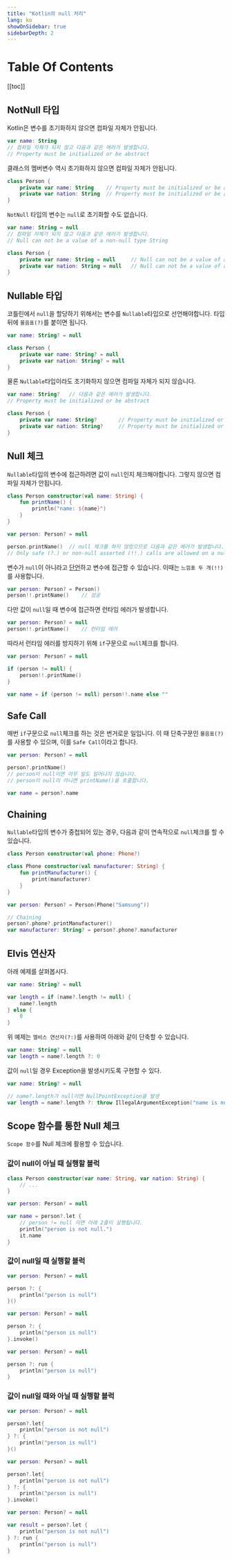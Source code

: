 ```yaml
---
title: "Kotlin의 null 처리"
lang: ko
showOnSidebar: true
sidebarDepth: 2
---
```


# Table Of Contents
[[toc]]

## NotNull 타입 
Kotlin은 변수를 초기화하지 않으면 컴파일 자체가 안됩니다.
``` kotlin
var name: String
// 컴파일 자체가 되지 않고 다음과 같은 에러가 발생합니다.
// Property must be initialized or be abstract
```
클래스의 멤버변수 역시 초기화하지 않으면 컴파일 자체가 안됩니다.
``` kotlin
class Person {
    private var name: String    // Property must be initialized or be abstract
    private var nation: String  // Property must be initialized or be abstract
}
```
`NotNull` 타입의 변수는 `null`로 초기화할 수도 없습니다.
``` kotlin
var name: String = null	
// 컴파일 자체가 되지 않고 다음과 같은 에러가 발생합니다.
// Null can not be a value of a non-null type String
```
``` kotlin
class Person {
    private var name: String = null     // Null can not be a value of a non-null type String
    private var nation: String = null   // Null can not be a value of a non-null type String
}
```
## Nullable 타입 
코틀린에서 `null`을 할당하기 위해서는 변수를 `Nullable`타입으로 선언해야합니다. 타입 뒤에 `물음표(?)`를 붙이면 됩니다.
``` kotlin
var name: String? = null

class Person {
    private var name: String? = null
    private var nation: String? = null
}
```

물론 `Nullable`타입이라도 초기화하지 않으면 컴파일 자체가 되지 않습니다.
``` kotlin
var name: String?   // 다음과 같은 에러가 발생합니다.
// Property must be initialized or be abstract
```
``` kotlin
class Person {
    private var name: String?       // Property must be initialized or be abstract
    private var nation: String?     // Property must be initialized or be abstract
}
```

## Null 체크
`Nullable`타입의 변수에 접근하려면 값이 `null`인지 체크해야합니다. 그렇지 않으면 컴파일 자체가 안됩니다.

``` kotlin
class Person constructor(val name: String) {
    fun printName() {
        println("name: ${name}")
    }
}

var person: Person? = null

person.printName()  // null 체크를 하지 않았으므로 다음과 같은 에러가 발생합니다.
// Only safe (?.) or non-null asserted (!!.) calls are allowed on a nullable receiver of type Person?
```
변수가 `null`이 아니라고 <u>단언</u>하고 변수에 접근할 수 있습니다. 이때는 `느낌표 두 개(!!)`를 사용합니다.
``` kotlin
var person: Person? = Person()
person!!.printName()    // 성공
```
다만 값이 `null`일 때 변수에 접근하면 런타임 에러가 발생합니다.
``` kotlin
var person: Person? = null
person!!.printName()    // 런타임 에러
```
따라서 런타임 에러를 방지하기 위해 `if`구문으로 `null`체크를 합니다. 
``` kotlin
var person: Person? = null

if (person != null) {
    person!!.printName()
}

var name = if (person != null) person!!.name else ""
```

## Safe Call
매번 `if`구문으로 `null`체크를 하는 것은 번거로운 일입니다. 이 때 단축구문인 `물음표(?)`를 사용할 수 있으며, 이를 `Safe Call`이라고 합니다.
``` kotlin
var person: Person? = null

person?.printName()
// person이 null이면 아무 일도 일어나지 않습니다.
// person이 null이 아니면 printName()을 호출합니다.

var name = person?.name
``` 
## Chaining
`Nullable`타입의 변수가 중첩되어 있는 경우, 다음과 같이 연속적으로 `null`체크를 할 수 있습니다.
``` kotlin
class Person constructor(val phone: Phone?)

class Phone constructor(val manufacturer: String) {
    fun printManufacturer() {
        print(manufacturer)
    }
}

var person: Person? = Person(Phone("Samsung"))

// Chaining
person?.phone?.printManufacturer()
var manufacturer: String? = person?.phone?.manufacturer
```

## Elvis 연산자
아래 예제를 살펴봅시다.
``` kotlin
var name: String? = null

var length = if (name?.length != null) {
    name?.length
} else {
    0
}
```
위 예제는 `엘비스 연산자(?:)`를 사용하여 아래와 같이 단축할 수 있습니다. 
``` kotlin
var name: String? = null
var length = name?.length ?: 0
```
값이 `null`일 경우 Exception을 발생시키도록 구현할 수 있다.
``` kotlin
var name: String? = null

// name?.length가 null이면 NullPointException을 발생
var length = name?.length ?: throw IllegalArgumentException("name is null")
```

## Scope 함수를 통한 Null 체크
`Scope 함수`를 Null 체크에 활용할 수 있습니다.

### 값이 null이 아닐 때 실행할 블럭
``` kotlin
class Person constructor(var name: String, var nation: String) { 
    // ... 
}

var person: Person? = null

var name = person?.let { 
    // person != null 이면 아래 2줄이 실행됩니다.
    println("person is not null.")
    it.name
}
```
### 값이 null일 때 실행할 블럭
``` kotlin
var person: Person? = null

person ?: {
    println("person is null")
}()
```
``` kotlin
var person: Person? = null

person ?: {
    println("person is null")
}.invoke()
```
``` kotlin
var person: Person? = null

person ?: run {
    println("person is null")
}
```
### 값이 null일 때와 아닐 때 실행할 블럭
``` kotlin
var person: Person? = null

person?.let{
    println("person is not null")
} ?: {
    println("person is null")
}()
```
``` kotlin
var person: Person? = null

person?.let{
    println("person is not null")
} ?: {
    println("person is null")
}.invoke()
```
``` kotlin
var person: Person? = null

var result = person?.let {
    println("person is not null")
} ?: run {
    println("person is null")
}
```